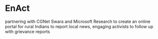 # EnAct
partnering with CGNet Swara and Microsoft Research to create an online portal for rural Indians to report local news, engaging activists to follow up with grievance reports
